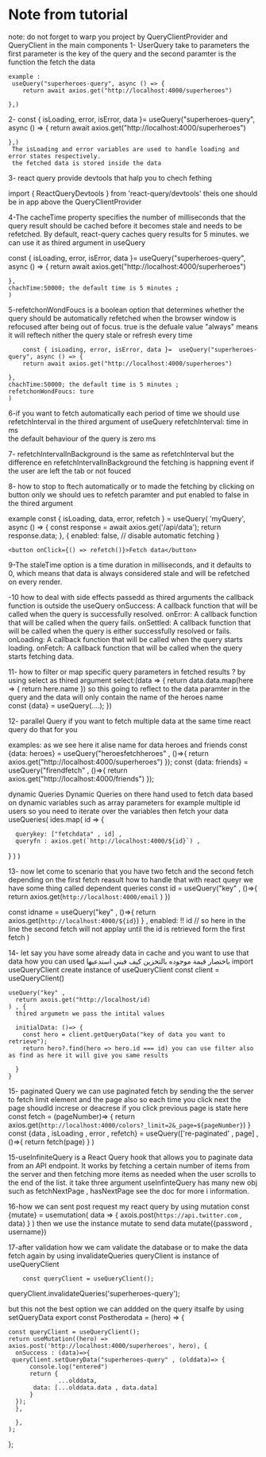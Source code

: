 # Note from tutorial 

note: do not forget to warp you project by QueryClientProvider and QueryClient in the main components 
1- UserQuery take to parameters the first parameter is the key of the query and the second paramter is the function the fetch the data 

    example : 
     useQuery("superheroes-query", async () => {
        return await axios.get("http://localhost:4000/superheroes")
          
    },)
 
 2- const { isLoading, error, isError, data }=  useQuery("superheroes-query", async () => {
        return await axios.get("http://localhost:4000/superheroes")
          
    },)
     The isLoading and error variables are used to handle loading and error states respectively.
     the fetched data is stored inside the data 

3- react query provide devtools that halp you to chech fething 

import { ReactQueryDevtools } from 'react-query/devtools'
<ReactQueryDevtools initialIsOpen={false} position='botton-right' />
theis one should be in app above the    QueryClientProvider


4-The cacheTime property specifies the number of milliseconds that the query result should be cached before it becomes stale and needs to be refetched. By default, react-query caches query results for 5 minutes. we can use it as thired argument in useQuery 

 const { isLoading, error, isError, data }=  useQuery("superheroes-query", async () => {
        return await axios.get("http://localhost:4000/superheroes")
          
    },
    chachTime:50000; the default time is 5 minutes ;
    )

5-refetchonWondFoucs  is a boolean option that determines whether the query 
       should be automatically refetched when the browser window is refocused after being out of focus. 
        true is the defuale value 
        "always" means it will reftech nither the query stale or refresh every time
       
        const { isLoading, error, isError, data }=  useQuery("superheroes-query", async () => {
        return await axios.get("http://localhost:4000/superheroes")
          
    },
    chachTime:50000; the default time is 5 minutes ;
    refetchonWondFoucs: ture 
    )

6-if you want to fetch automatically each period of time we should use refetchInterval in the thired argument of useQuery
  refetchInterval: time in ms  
the default behaviour of the query is zero ms 


7- refetchIntervalInBackground  is the same as refetchInterval but the difference en refetchIntervalInBackground  the fetching is 
happning event if the user are left the tab or not fouced 


8- how to stop to ftech automatically or to made the fetching by clicking on button only 
we should ues to refetch  paramter and put enabled to false in the thired argument 

example 
 const { isLoading, data, error, refetch } = useQuery(
    'myQuery',
    async () => {
      const response = await axios.get('/api/data');
      return response.data;
    },
    {
      enabled: false, // disable automatic fetching
    }

  
    <button onClick={() => refetch()}>Fetch data</button>


9-The staleTime option is a time duration in milliseconds, and it defaults to 0, which means that data is always considered stale and will be refetched on every render.


-10 how to deal with side effects  passedd as thired arguments the callback function is outside the useQuery 
onSuccess: A callback function that will be called when the query is successfully resolved.
onError: A callback function that will be called when the query fails.
onSettled: A callback function that will be called when the query is either successfully resolved or fails.
onLoading: A callback function that will be called when the query starts loading.
onFetch: A callback function that will be called when the query starts fetching data.
 

 11- how to filter or map specific query parameters in fetched results ? by using select as thired argument 
  select:(data => {
    return data.data.map(here => {
      return here.name 
    })
    so this going to reflect to the data paramter in the query and the data will only contain the name of the heroes name   
    const {data} = useQuery(....);
 })

12-
  parallel Query 
 if you want to fetch multiple data at the same time react query do that for you 
  
  examples:    as we see here it alise name for data heroes and friends 
      const {data: heroes}  = useQuery("heroesfetchheroes" , ()=>{
        return axios.get("http://localhost:4000/superheroes")
     });
     const {data: friends}  = useQuery("firendfetch" , ()=>{
        return axios.get("http://localhost:4000/friends")
     });

  dynamic Queries 
   Dynamic Queries on there hand used to fetch data based on dynamic variables such as array parameters for example multiple id users
    so you need to iterate over the variables then fetch your data 
   useQueries(
    ides.map( id => {

    
      querykey: ["fetchdata" , id] ,
      queryfn : axios.get(`http://localhost:4000/${id}`) ,
   } )
   )

  13- now let come to scenario that you have two fetch and the second fetch depending on the first fetch reasult how to handle that 
  with react queyr we have some thing called dependent queries 
  const id =  useQuery("key" , ()=>{
    return axios.get(`http://localhost:4000/email` )
  }) 

  const idname  = useQuery("key" , ()=>{
    return axios.get(`http://localhost:4000/${id}`)
  } , 
  enabled: !! id   // so here in the line the second fetch will not applay until the id is retrieved form the first fetch
  )


  14- let say you have some already data in cache and you want to use that data how you can used 
  باختصار قيمة موجوده بالتخزين كيف فيني استدعيها 
     import useQueryClient 
     create instance of useQueryClient  const client = useQueryClient()

    useQuery("key" , 
      return axois.get("http://localhost/id)
    ) , {
      thired argumetn we pass the intital values 

      initialData: ()=> {
        const hero = client.getQueryData("key of data you want to retrieve");
        return hero?.find(hero => hero.id === id) you can use filter also as find as here it will give you same results

      }
    }
15- paginated Query 
we can use paginated fetch by sending the the server to fetch limit element and the page also 
 so each time you click next the page shoudld increse or deacrese if you click previous 
  page is state  here 
 const fetch = (pageNumber)=> {
    return axios.get(`http://localhost:4000/colors?_limit=2&_page=${pageNumber}`)
}
 const {data , isLoading , error , refetch} = useQuery(['re-paginated' , page] , ()=>{
        return fetch(page)
    } )

15-useInfiniteQuery is a React Query hook that allows you to paginate data from an API endpoint. It works by fetching a certain number of items from the server and then fetching more items as needed when the user scrolls to the end of the list.
 it take three argument 
     useInfinteQuery has many new obj such as fetchNextPage , hasNextPage see the doc for more i
     information.

16-how we can sent post request my react query by using mutation 
const {mutate} = usemutation( data => {
  axois.post(`https://api.twitter.com` , data)
}
)
 then we use the instance mutate to send data 
 mutate({password , username})

 17-after validation how we cam validate the database or to make the data fetch again by using invalidateQueries
 queryClient is instance of useQueryClient

        const queryClient = useQueryClient();
  queryClient.invalidateQueries('superheroes-query'); 

but this not the best option we can addded on the query itsalfe by using setQueryData
export const Postherodata = (hero) => {
  
    const queryClient = useQueryClient();
    return useMutation((hero) => axios.post('http://localhost:4000/superheroes', hero), {
      onSuccess : (data)=>{
     queryClient.setQueryData("superheroes-query" , (olddata)=> {
          console.log("entered")
          return {
                  ...olddata,
           data: [...olddata.data , data.data]
          }
      });
      },
       
      },
    );
  };